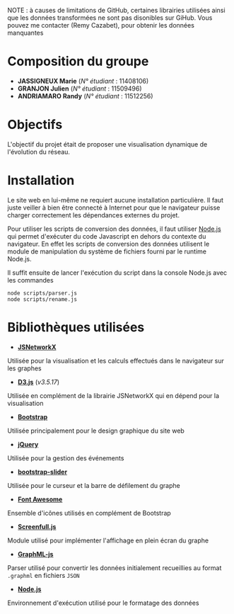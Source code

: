NOTE : à causes de limitations de GitHub, certaines librairies utilisées ainsi que les données transformées ne sont pas disonibles sur GiHub. Vous pouvez me contacter (Remy Cazabet), pour obtenir les données manquantes


# Composition du groupe

- **JASSIGNEUX Marie**	(*N° étudiant* : 11408106)
- **GRANJON Julien**	(*N° étudiant* : 11509496)
- **ANDRIAMARO Randy**	(*N° étudiant* : 11512256)


# Objectifs

L'objectif du projet était de proposer une visualisation dynamique de l'évolution du réseau.



# Installation

Le site web en lui-même ne requiert aucune installation particulière. Il faut juste veiller à bien être connecté à Internet pour que le navigateur puisse charger correctement les dépendances externes du projet.

Pour utiliser les scripts de conversion des données, il faut utiliser [Node.js](https://nodejs.org/en/) qui permet d'exécuter du code Javascript en dehors du contexte du navigateur. En effet les scripts de conversion des données utilisent le module de manipulation du système de fichiers fourni par le runtime Node.js.

Il suffit ensuite de lancer l'exécution du script dans la console Node.js avec les commandes 
```
node scripts/parser.js
node scripts/rename.js
```



# Bibliothèques utilisées

- [**JSNetworkX**](http://jsnetworkx.org/)

Utilisée pour la visualisation et les calculs effectués dans le navigateur sur les graphes

- [**D3.js**](https://d3js.org/) (*v3.5.17*)

Utilisée en complément de la librairie JSNetworkX qui en dépend pour la visualisation

- [**Bootstrap**](https://getbootstrap.com/)

Utilisée principalement pour le design graphique du site web

- [**jQuery**](https://jquery.com/)

Utilisée pour la gestion des événements

- [**bootstrap-slider**](https://github.com/seiyria/bootstrap-slider)

Utilisée pour le curseur et la barre de défilement du graphe

- [**Font Awesome**](http://fontawesome.io/)

Ensemble d'icônes utilisés en complément de Bootstrap

- [**Screenfull.js**](https://github.com/sindresorhus/screenfull.js/)

Module utilisé pour implémenter l'affichage en plein écran du graphe

- [**GraphML-js**](https://github.com/anderspitman/graphml-js)

Parser utilisé pour convertir les données initialement recueillies au format `.graphml` en fichiers `JSON`

- [**Node.js**](https://nodejs.org/en/)

Environnement d'exécution utilisé pour le formatage des données
